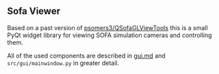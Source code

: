 ## Sofa Viewer

Based on a past version of [psomers3/QSofaGLViewTools](https://github.com/psomers3/QSofaGLViewTools) this is a small PyQt widget library for viewing SOFA simulation cameras and controlling them.

All of the used components are described in [gui.md](gui.md) and `src/gui/mainwindow.py` in greater detail.